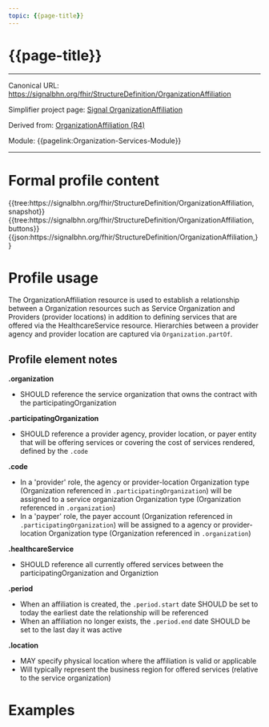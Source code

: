 ```yaml
---
topic: {{page-title}}
---
```


# {{page-title}}

---

Canonical URL: https://signalbhn.org/fhir/StructureDefinition/OrganizationAffiliation

Simplifier project page: [Signal OrganizationAffiliation](https://simplifier.net/signal-mso-fhir-profiles/organizationaffiliation)

Derived from: [OrganizationAffiliation (R4)](http://hl7.org/fhir/R4/organizationaffiliation.html)

Module:  {{pagelink:Organization-Services-Module}}

---

# Formal profile content
<tabs>
	<tab title="Tree snapshot">
		{{tree:https://signalbhn.org/fhir/StructureDefinition/OrganizationAffiliation, snapshot}}
	</tab>
	<tab title="Tree, diff/hybrid/snapshot">
		{{tree:https://signalbhn.org/fhir/StructureDefinition/OrganizationAffiliation, buttons}}
	</tab>
	<tab title="JSON">
		{{json:https://signalbhn.org/fhir/StructureDefinition/OrganizationAffiliation,}}
	</tab>
</tabs>

# Profile usage

The OrganizationAffiliation resource is used to establish a relationship between a Organization resources such as Service Organization and Providers (provider locations) in addition to defining services that are offered via the HealthcareService resource.  Hierarchies between a provider agency and provider location are captured via `Organization.partOf`.

## Profile element notes

**.organization**
- SHOULD reference the service organization that owns the contract with the participatingOrganization

**.participatingOrganization**
- SHOULD reference a provider agency,  provider location, or payer entity that will be offering services or covering the cost of services rendered, defined by the `.code`

**.code**
- In a 'provider' role, the agency or provider-location Organization type (Organization referenced in  `.participatingOrganization`) will be assigned to a service organization Organization type (Organization referenced in  `.organization`)
- In a 'payper' role, the payer account (Organization referenced in `.participatingOrganization`) will be assigned to a agency or provider-location Organization type (Organization referenced in  `.organization`)

**.healthcareService**
- SHOULD reference all currently offered services between the participatingOrganization and Organiztion

**.period**
- When an affiliation is created, the `.period.start` date SHOULD be set to today the earliest date the relationship will be referenced
- When an affiliation no longer exists, the `.period.end` date SHOULD be set to the last day it was active

**.location**
- MAY specify physical location where the affiliation is valid or applicable
- Will typically represent the business region for offered services (relative to the service organization)


# Examples
